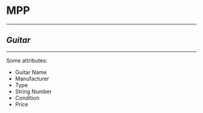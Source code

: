 # MPP

---
*Guitar*
---
---

Some attributes:
  - Guitar Name
  - Manufacturer
  - Type
  - String Number
  - Condition
  - Price
